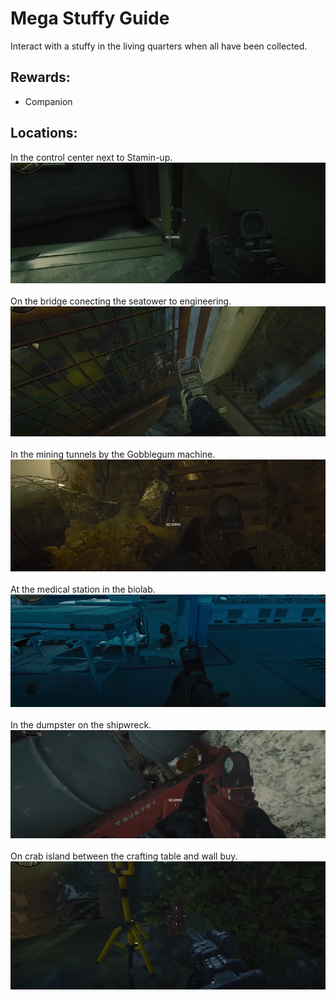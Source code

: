 # Mega Stuffy Guide
Interact with a stuffy in the living quarters when all have been collected.

## Rewards:
* Companion

## Locations:
In the control center next to Stamin-up.\
![alt text](images/img17.png)\
\
On the bridge conecting the seatower to engineering.\
![alt text](images/img18.png)\
\
In the mining tunnels by the Gobblegum machine.\
![alt text](images/img19.png)\
\
At the medical station in the biolab.\
![alt text](images/img20.png)\
\
In the dumpster on the shipwreck.\
![alt text](images/img21.png)\
\
On crab island between the crafting table and wall buy.\
![alt text](images/img22.png)
